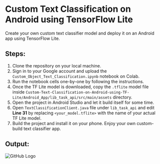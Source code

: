 # Custom Text Classification on Android using TensorFlow Lite
Create your own custom text classifier model and deploy it on an Android app using TensorFlow Lite.

## Steps:

1. Clone the repository on your local machine. 
2. Sign in to your Google account and upload the `Custom_Object_Text_Classification.ipynb` notebook on Colab.
4. Run the notebook cells one-by-one by following the instructions.
5. Once the TF Lite model is downloaded, copy the `.tflite` model file inside `Custom-Text-Classification-on-Android-using-TF-Lite/Android_App/lib_task_api/src/main/assets` directory.
6. Open the project in Android Studio and let it build itself for some time.
7. Open `TextClassificationClient.java` file under `lib_task_api` and edit **Line 31** by replacing `<your_model.tflite>` with the name of your actual TF Lite model.
8. Build the project and install it on your phone. Enjoy your own custom-build text classifier app.

## Output:

![GitHub Logo](/images/Output.gif)


